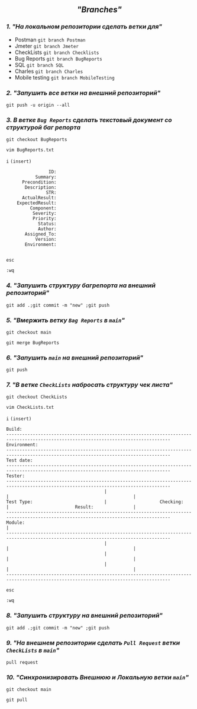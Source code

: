 <div align="center">

## ***"Branches"*** 
</div>


### ***1. "На локальном репозитории сделать ветки для"***
+ Postman
 `git branch Postman`
+ Jmeter
 `git branch Jmeter`
+ CheckLists
 `git branch Checklists`
+ Bug Reports
 `git branch BugReports`
+ SQL
 `git branch SQL`
+ Charles
 `git branch Charles`
+ Mobile testing
 `git branch MobileTesting`


### ***2. "Запушить все ветки на внешний репозиторий"***
 `git push -u origin --all`

### ***3. В ветке `Bug Reports` сделать текстовый документ со структурой баг репорта***
 `git checkout BugReports`

 `vim BugReports.txt`

`i` `(insert)`
```
                ID:
           Summary:
      Precondition:
       Description:
               STR:
      ActualResult:
    ExpectedResult:
         Component:
          Severity:
          Priority:
            Status:
            Author:
       Assigned_To:
           Version:
       Environment:
       
```
`esc` 

`:wq`

### ***4. "Запушить структуру багрепорта на внешний репозиторий"***
 `git add .;git commit -m "new" ;git push`

### ***5. "Вмержить ветку `Bag Reports` в `main`"***
 `git checkout main`

 `git merge BugReports`

### ***6. "Запушить `main` на внешний репозиторий"***
 `git push`

### ***7. "В ветке `CheckLists` набросать структуру чек листа"***
 `git checkout CheckLists`

 `vim CheckLists.txt`

 `i` `(insert)`


```
Build:
------------------------------------------------------------------------------------------------------------------------------------
Environment:
------------------------------------------------------------------------------------------------------------------------------------
Test date: 
------------------------------------------------------------------------------------------------------------------------------------
Tester:
------------------------------------------------------------------------------------------------------------------------------------
                                     |                                             |                                               |
Test Type:                           |                    Checking:                |                         Result:               |
------------------------------------------------------------------------------------------------------------------------------------
Module:                                                                                                                            |
------------------------------------------------------------------------------------------------------------------------------------
                                     |                                             |                                               |
                                     |                                             |                                               |
                                     |                                             |                                               |
------------------------------------------------------------------------------------------------------------------------------------

```

 `esc`

 `:wq`

### ***8. "Запушить структуру на внешний репозиторий"***
 `git add .;git commit -m "new" ;git push`

### ***9. "На внешнем репозитории сделать `Pull Request` ветки `CheckLists` в `main`"***
 `pull request`

### ***10. "Синхронизировать Внешнюю и Локальную ветки `main`"***
 `git checkout main`

 `git pull` 
 
